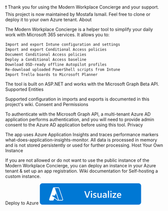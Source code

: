 :exclamation: Thank you for using the Modern Workplace Concierge and your support. This project is now maintained by Mostafa Ismail. Feel free to clone or deploy it to your own Azure tenant.
About

The Modern Workplace Concierge is a helper tool to simplify your daily work with Microsoft 365 services. It allows you to:

    Import and export Intune configuration and settings
    Import and export Conditional Access policies
    Document Conditional Access policies
    Deploy a Conditional Access baseline
    Download OSD-ready offline Autopilot profiles
    Re-download uploaded PowerShell scripts from Intune
    Import Trello boards to Microsoft Planner

The tool is built on ASP.NET and works with the Microsoft Graph Beta API.
Supported Entities

Supported configuration in imports and exports is documented in this project's wiki.
Consent and Permissions

To authenticate with the Microsoft Graph API, a multi-tenant Azure AD application performs authentication, and you will need to provide admin consent to the Azure AD application before using this tool.
Privacy

The app uses Azure Application Insights and traces performance markers what-does-application-insights-monitor. All data is processed in memory and is not stored persistently or used for further processing.
Host Your Own Instance

If you are not allowed or do not want to use the public instance of the Modern Workplace Concierge, you can deploy an instance in your Azure tenant & set up an app registration. Wiki documentation for Self-hosting a custom instance.

Deploy to Azure
<a href="http://armviz.io/#/?load=https://raw.githubusercontent.com/m3ismail/ModernWorkplaceConcierge/main/azuredeploy.json" target="_blank"> <img src="https://raw.githubusercontent.com/Azure/azure-quickstart-templates/master/1-CONTRIBUTION-GUIDE/images/visualizebutton.svg?sanitize=true"/> </a>
